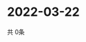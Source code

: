 # 2022-03-22
  共 0条

  <!-- BEGIN -->
  <!-- 最后更新时间Tue Mar 22 2022 02:18:32 GMT+0000 (Coordinated Universal Time) -->
  
  <!-- END -->
  
  